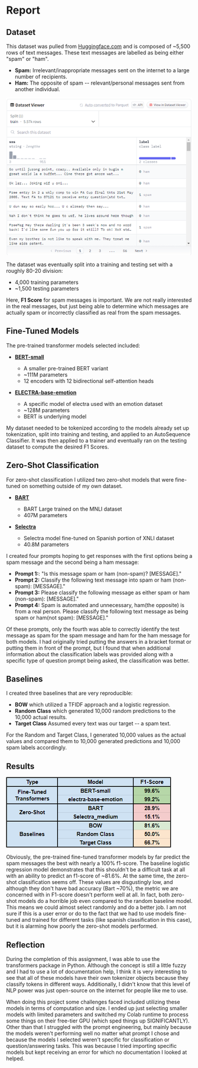 # Report

## Dataset
This dataset was pulled from [Huggingface.com](https://huggingface.co/datasets/sms_spam) and is composed of ~5,500 rows of text messages. These text messages are labelled as being either "spam" or "ham".
* **Spam:** Irrelevant/inappropriate messages sent on the internet to a large number of recipients.
* **Ham:** The opposite of spam -- relevant/personal messages sent from another individual.

![Dataset](images/sms_spam_dataset.png)

The dataset was eventually split into a training and testing set with a roughly 80-20 division:
* 4,000 training parameters
* ~1,500 testing parameters

Here, **F1 Score** for spam messages is important. We are not really interested in the real messages, but just being able to determine which messages are actually spam or incorrectly classified as real from the spam messages. 

## Fine-Tuned Models
The pre-trained transformer models selected included: 
* [**BERT-small**](https://huggingface.co/prajjwal1/bert-small)
  * A smaller pre-trained BERT variant
  * ~111M parameters
  * 12 encoders with 12 bidirectional self-attention heads
    
* [**ELECTRA-base-emotion**](https://huggingface.co/bhadresh-savani/electra-base-emotion)
  * A specific model of electra used with an emotion dataset
  * ~128M parameters
  * BERT is underlying model

My dataset needed to be tokenized according to the models already set up tokenization, split into training and testing, and applied to an AutoSequence Classifier. It was then applied to a trainer and eventually ran on the testing dataset to compute the desired F1 Scores.

## Zero-Shot Classification
For zero-shot classification I utilized two zero-shot models that were fine-tuned on something outside of my own dataset.

* [**BART**](https://huggingface.co/docs/transformers/en/model_doc/bart)
  * BART Large trained on the MNLI dataset
  * 407M parameters
    
* [**Selectra**](https://huggingface.co/Recognai/zeroshot_selectra_medium)
  * Selectra model fine-tuned on Spanish portion of XNLI dataset
  * 40.8M parameters

 I created four prompts hoping to get responses with the first options being a spam message and the second being a ham message:

 * **Prompt 1:**: "Is this message spam or ham (non-spam)? [MESSAGE]."
 * **Prompt 2:** Classify the following text message into spam or ham (non-spam): [MESSAGE]."
 * **Prompt 3:** Please classify the following message as either spam or ham (non-spam): [MESSAGE]."
 * **Prompt 4:** Spam is automated and unnecessary, ham(the opposite) is from a real person. Please classify the following text message as being spam or ham(not spam): [MESSAGE]."

Of these prompts, only the fourth was able to correctly identify the test message as spam for the spam message and ham for the ham message for both models. I had originally tried putting the answers in a bracket format or putting them in front of the prompt, but I found that when additional information about the classification labels was provided along with a specific type of question prompt being asked, the classification was better.


## Baselines
I created three baselines that are very reproducible:
* **BOW** which utilized a TFIDF approach and a logistic regression.
* **Random Class** which generated 10,000 random predictions to the 10,000 actual results.
* **Target Class** Assumed every text was our target -- a spam text.

For the Random and Target Class, I generated 10,000 values as the actual values and compared them to 10,000 generated predictions and 10,000 spam labels accordingly.

## Results
![Results](images/results.png)

Obviously, the pre-trained fine-tuned transformer models by far predict the spam messages the best with nearly a 100% f1-score. The baseline logistic regression model demonstrates that this shouldn't be a difficult task at all with an ability to predict an f1-score of ~81.6%. At the same time, the zero-shot classification seems off. These values are disgustingly low, and although they don't have bad accuracy (Bart ~70%), the metric we are concerned with in F1-score doesn't perform well at all. In fact, both zero-shot models do a horrible job even compared to the random baseline model. This means we could almost select randomly and do a better job. I am not sure if this is a user error or do to the fact that we had to use models fine-tuned and trained for different tasks (like spanish classification in this case), but it is alarming how poorly the zero-shot models performed. 

## Reflection

During the completion of this assignment, I was able to use the transformers package in Python. Although the concept is still a little fuzzy and I had to use a lot of documentation help, I think it is very interesting to see that all of these models have their own tokenizer objects because they classify tokens in different ways. Additionally, I didn't know that this level of NLP power was just open-source on the internet for people like me to use. 

When doing this project some challenges faced included utilizing these models in terms of computation and size. I ended up just selecting smaller models with limited parameters and switched my Colab runtime to process some things on their free-tier GPU (which sped things up SIGNIFICANTLY). Other than that I struggled with the prompt engineering, but mainly because the models weren't performing well no matter what prompt I chose and because the models I selected weren't specific for classification or question/answering tasks. This was because I tried importing specific models but kept receiving an error for which no documentation I looked at helped. 
